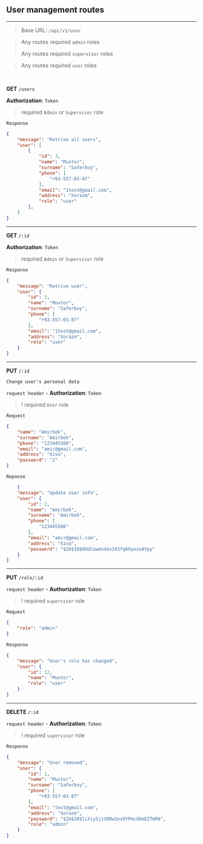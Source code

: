 


## User management routes

---

> Base URL: `/api/v1/user`

> Any routes required `admin` roles
 
> Any  routes required `supervisor` roles

> Any  routes required `user` roles


<br>


**GET** `/users`

**Authorization**: `Token` 

> required ```Admin``` or `Supervisor` role 

`Response`

```json
{
    "message": "Retrive all users",
    "user": [
        {
            "id": 3,
            "name": "Muxtor",
            "surname": "Saferboy",
            "phone": [
                "+93-557-03-87"
            ],
            "email": "1test@gmail.com",
            "address": "Xorazm",
            "role": "user"
        },
    ]
}
```

---

**GET** `/:id` 

**Authorization**: `Token` 

> required ```Admin``` or `Supervisor` role 

`Response`

```json
{
    "message": "Retrive user",
    "user": {
        "id": 3,
        "name": "Muxtor",
        "surname": "Saferboy",
        "phone": [
            "+93-557-03-87"
        ],
        "email": "1test@gmail.com",
        "address": "Xorazm",
        "role": "user"
    }
}
```

---

**PUT** `/:id`

`Change user's personal data`

`request header` - **Authorization**: `Token` 

> ! required `User` role

`Request`

```json
{
    "name": "Amirbek",
    "surname": "Amirbek",
    "phone": "123445566",
    "email": "amir@gmail.com",
    "address": "Xiva",
    "password": "2"
}
```

`Reponse`

```json
    {
    "message": "Update user info",
    "user": {
        "id": 2,
        "name": "Amirbek",
        "surname": "Amirbek",
        "phone": [
            "123445566"
        ],
        "email": "amir@gmail.com",
        "address": "Xiva",
        "password": "$2b$10$8hUCowUndas243fq6OyezuAYpy"
    }
}
```
---

**PUT** `/role/:id` 

`request header` - **Authorization**: `Token` 

> ! required `supervisor` role

`Request`

```json
{
    "role": "admin"
}
```

`Response`

```json
{
    "message": "User's role has changed",
    "user": {
        "id": 12,
        "name": "Muxtor",
        "role": "user"
    }
}
```

---

**DELETE** `/:id`

`request header` - **Authorization**: `Token` 

> ! required `supervisor` role

`Response`

```json
{
    "message": "User removed",
    "user": {
        "id": 1,
        "name": "Muxtor",
        "surname": "Saferboy",
        "phone": [
            "+93-557-03-87"
        ],
        "email": "test@gmail.com",
        "address": "Xorazm",
        "password": "$2b$10$lLXiy5jiVD0w1os6YPmcGDmEZTmR6",
        "role": "admin"
    }
}
```